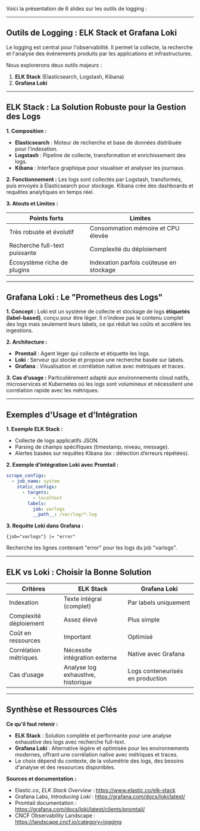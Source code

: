 Voici la présentation de 6 slides sur les outils de logging :

---

## Outils de Logging : ELK Stack et Grafana Loki

Le logging est central pour l'observabilité. Il permet la collecte, la recherche et l'analyse des événements produits par les applications et infrastructures.

Nous explorerons deux outils majeurs :
1.  **ELK Stack** (Elasticsearch, Logstash, Kibana)
2.  **Grafana Loki**

---

## ELK Stack : La Solution Robuste pour la Gestion des Logs

**1. Composition :**
*   **Elasticsearch** : Moteur de recherche et base de données distribuée pour l'indexation.
*   **Logstash** : Pipeline de collecte, transformation et enrichissement des logs.
*   **Kibana** : Interface graphique pour visualiser et analyser les journaux.

**2. Fonctionnement :**
Les logs sont collectés par Logstash, transformés, puis envoyés à Elasticsearch pour stockage. Kibana crée des dashboards et requêtes analytiques en temps réel.

**3. Atouts et Limites :**

| Points forts                         | Limites                             |
|------------------------------------|-----------------------------------|
| Très robuste et évolutif            | Consommation mémoire et CPU élevée|
| Recherche full-text puissante       | Complexité du déploiement          |
| Écosystème riche de plugins         | Indexation parfois coûteuse en stockage |

---

## Grafana Loki : Le "Prometheus des Logs"

**1. Concept :**
Loki est un système de collecte et stockage de logs **étiquetés (label-based)**, conçu pour être léger. Il n'indexe pas le contenu complet des logs mais seulement leurs labels, ce qui réduit les coûts et accélère les ingestions.

**2. Architecture :**
*   **Promtail** : Agent léger qui collecte et étiquette les logs.
*   **Loki** : Serveur qui stocke et propose une recherche basée sur labels.
*   **Grafana** : Visualisation et corrélation native avec métriques et traces.

**3. Cas d’usage :**
Particulièrement adapté aux environnements cloud natifs, microservices et Kubernetes où les logs sont volumineux et nécessitent une corrélation rapide avec les métriques.

---

## Exemples d'Usage et d'Intégration

**1. Exemple ELK Stack :**
*   Collecte de logs applicatifs JSON.
*   Parsing de champs spécifiques (timestamp, niveau, message).
*   Alertes basées sur requêtes Kibana (ex : détection d’erreurs répétées).

**2. Exemple d’intégration Loki avec Promtail :**
```yaml
scrape_configs:
  - job_name: system
    static_configs:
      - targets:
          - localhost
        labels:
          job: varlogs
          __path__: /var/log/*.log
```
**3. Requête Loki dans Grafana :**
```logql
{job="varlogs"} |= "error"
```
Recherche les lignes contenant "error" pour les logs du job "varlogs".

---

## ELK vs Loki : Choisir la Bonne Solution

| Critères             | ELK Stack                         | Grafana Loki                      |
|----------------------|----------------------------------|----------------------------------|
| Indexation           | Texte intégral (complet)          | Par labels uniquement            |
| Complexité déploiement | Assez élevé                     | Plus simple                      |
| Coût en ressources    | Important                        | Optimisé                        |
| Corrélation métriques | Nécessite intégration externe   | Native avec Grafana              |
| Cas d’usage           | Analyse log exhaustive, historique | Logs conteneurisés en production |

---

## Synthèse et Ressources Clés

**Ce qu'il faut retenir :**
*   **ELK Stack** : Solution complète et performante pour une analyse exhaustive des logs avec recherche full-text.
*   **Grafana Loki** : Alternative légère et optimisée pour les environnements modernes, offrant une corrélation native avec métriques et traces.
*   Le choix dépend du contexte, de la volumétrie des logs, des besoins d'analyse et des ressources disponibles.

**Sources et documentation :**
*   Elastic.co, *ELK Stack Overview* : https://www.elastic.co/elk-stack
*   Grafana Labs, *Introducing Loki* : https://grafana.com/docs/loki/latest/
*   Promtail documentation : https://grafana.com/docs/loki/latest/clients/promtail/
*   CNCF Observability Landscape : https://landscape.cncf.io/category=logging